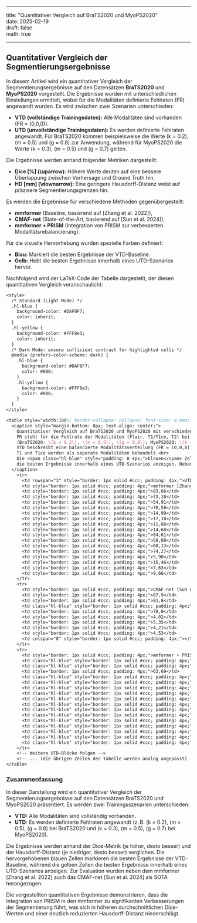 ---

title: "Quantitativer Vergleich auf BraTS2020 und MyoPS2020"  
date: 2025-02-19  
draft: false  
math: true  

-----------------------------  

## Quantitativer Vergleich der Segmentierungsergebnisse

In diesem Artikel wird ein quantitativer Vergleich der Segmentierungsergebnisse auf den Datensätzen **BraTS2020** und **MyoPS2020** vorgestellt. Die Ergebnisse wurden mit unterschiedlichen Einstellungen ermittelt, wobei für die Modalitäten definierte Fehlraten (FR) angewandt wurden. Es wird zwischen zwei Szenarien unterschieden:

- **VTD (vollständige Trainingsdaten):** Alle Modalitäten sind vorhanden (FR = (0,0,0)).
- **UTD (unvollständige Trainingsdaten):** Es werden definierte Fehlraten angewandt. Für BraTS2020 kommen beispielsweise die Werte \(k = 0.2\), \(m = 0.5\) und \(g = 0.8\) zur Anwendung, während für MyoPS2020 die Werte \(k = 0.3\), \(m = 0.5\) und \(g = 0.7\) gelten.

Die Ergebnisse werden anhand folgender Metriken dargestellt:
- **Dice [%] \(\uparrow\):** Höhere Werte deuten auf eine bessere Überlappung zwischen Vorhersage und Ground Truth hin.
- **HD [mm] \(\downarrow\):** Eine geringere Hausdorff-Distanz weist auf präzisere Segmentierungsgrenzen hin.

Es werden die Ergebnisse für verschiedene Methoden gegenübergestellt:
- **mmformer** (Baseline, basierend auf [Zhang et al. 2022]),
- **CMAF-net** (State-of-the-Art, basierend auf [Sun et al. 2024]),
- **mmformer + PRISM** (Integration von PRISM zur verbesserten Modalitätsrebalancierung).

Für die visuelle Hervorhebung wurden spezielle Farben definiert:
- **Blau:** Markiert die besten Ergebnisse der VTD-Baseline.
- **Gelb:** Hebt die besten Ergebnisse innerhalb eines UTD-Szenarios hervor.

Nachfolgend wird der LaTeX-Code der Tabelle dargestellt, der diesen quantitativen Vergleich veranschaulicht:

```latex
<style>
  /* Standard (Light Mode) */
  .hl-blue {
    background-color: #DAF0F7;
    color: inherit;
  }
  .hl-yellow {
    background-color: #FFF8e3;
    color: inherit;
  }
  /* Dark Mode: ensure sufficient contrast for highlighted cells */
  @media (prefers-color-scheme: dark) {
    .hl-blue {
      background-color: #DAF0F7;
      color: #000;
    }
    .hl-yellow {
      background-color: #FFF8e3;
      color: #000;
    }
  }
</style>

<table style="width:100%; border-collapse: collapse; font-size: 0.9em;">
  <caption style="margin-bottom: 8px; text-align: center;">
    Quantitativer Vergleich auf BraTS2020 und MyoPS2020 mit verschiedenen Einstellungen.<br>
    FR steht für die Fehlrate der Modalitäten (Flair, T1/T1ce, T2) bei BraTS2020 und (bSSFP, LGE, T2) bei MyoPS2020. Die Werte k, m und g repräsentieren große, mittlere und kleine Fehlraten 
    (BraTS2020: \(k = 0.2\), \(m = 0.5\), \(g = 0.8\); MyoPS2020: \(k = 0.3\), \(m = 0.5\), \(g = 0.7\)).<br>
    VTD beschreibt eine balancierte Modalitätsverteilung (FR = (0,0,0)).<br>
    T1 und T1ce werden als separate Modalitäten behandelt.<br>
    Die <span class="hl-blue" style="padding: 0 4px;">blauen</span> Zellen markieren die besten Ergebnisse der VTD-Baseline, während die <span class="hl-yellow" style="padding: 0 4px;">gelben</span> Zellen 
    die besten Ergebnisse innerhalb eines UTD-Szenarios anzeigen. Neben dem mmformer [Zhang et al. 2022] wurde auch das CMAF-net [Sun et al. 2024] als SOTA gewählt.
  </caption>
    <tr>
      <td rowspan="3" style="border: 1px solid #ccc; padding: 4px;">VTD</td>
      <td style="border: 1px solid #ccc; padding: 4px;">mmformer [Zhang et al. 2022]</td>
      <td style="border: 1px solid #ccc; padding: 4px;">83,66</td>
      <td style="border: 1px solid #ccc; padding: 4px;">73,18</td>
      <td style="border: 1px solid #ccc; padding: 4px;">54,91</td>
      <td style="border: 1px solid #ccc; padding: 4px;">70,58</td>
      <td style="border: 1px solid #ccc; padding: 4px;">14,99</td>
      <td style="border: 1px solid #ccc; padding: 4px;">17,18</td>
      <td style="border: 1px solid #ccc; padding: 4px;">11,88</td>
      <td style="border: 1px solid #ccc; padding: 4px;">14,68</td>
      <td style="border: 1px solid #ccc; padding: 4px;">84,61</td>
      <td style="border: 1px solid #ccc; padding: 4px;">58,08</td>
      <td style="border: 1px solid #ccc; padding: 4px;">80,13</td>
      <td style="border: 1px solid #ccc; padding: 4px;">74,27</td>
      <td style="border: 1px solid #ccc; padding: 4px;">5,90</td>
      <td style="border: 1px solid #ccc; padding: 4px;">15,46</td>
      <td style="border: 1px solid #ccc; padding: 4px;">7,63</td>
      <td style="border: 1px solid #ccc; padding: 4px;">9,66</td>
    </tr>
    <tr>
      <td style="border: 1px solid #ccc; padding: 4px;">CMAF-net [Sun et al. 2024]</td>
      <td style="border: 1px solid #ccc; padding: 4px;">87,9</td>
      <td style="border: 1px solid #ccc; padding: 4px;">81,8</td>
      <td class="hl-blue" style="border: 1px solid #ccc; padding: 4px;">64,3</td>
      <td style="border: 1px solid #ccc; padding: 4px;">78,0</td>
      <td style="border: 1px solid #ccc; padding: 4px;">4,02</td>
      <td style="border: 1px solid #ccc; padding: 4px;">5,35</td>
      <td style="border: 1px solid #ccc; padding: 4px;">4,21</td>
      <td style="border: 1px solid #ccc; padding: 4px;">4,53</td>
      <td colspan="8" style="border: 1px solid #ccc; padding: 4px;"></td>
    </tr>
    <tr>
      <td style="border: 1px solid #ccc; padding: 4px;">mmformer + PRISM</td>
      <td class="hl-blue" style="border: 1px solid #ccc; padding: 4px;">90,34</td>
      <td class="hl-blue" style="border: 1px solid #ccc; padding: 4px;">82,92</td>
      <td style="border: 1px solid #ccc; padding: 4px;">63,69</td>
      <td class="hl-blue" style="border: 1px solid #ccc; padding: 4px;">78,98</td>
      <td class="hl-blue" style="border: 1px solid #ccc; padding: 4px;">3,87</td>
      <td class="hl-blue" style="border: 1px solid #ccc; padding: 4px;">5,82</td>
      <td class="hl-blue" style="border: 1px solid #ccc; padding: 4px;">3,52</td>
      <td class="hl-blue" style="border: 1px solid #ccc; padding: 4px;">4,40</td>
      <td class="hl-blue" style="border: 1px solid #ccc; padding: 4px;">91,71</td>
      <td class="hl-blue" style="border: 1px solid #ccc; padding: 4px;">64,79</td>
      <td class="hl-blue" style="border: 1px solid #ccc; padding: 4px;">83,95</td>
      <td class="hl-blue" style="border: 1px solid #ccc; padding: 4px;">80,15</td>
      <td class="hl-blue" style="border: 1px solid #ccc; padding: 4px;">3,65</td>
      <td class="hl-blue" style="border: 1px solid #ccc; padding: 4px;">12,26</td>
      <td class="hl-blue" style="border: 1px solid #ccc; padding: 4px;">4,32</td>
      <td class="hl-blue" style="border: 1px solid #ccc; padding: 4px;">6,74</td>
    </tr>
    <!-- Weitere UTD-Blöcke folgen -->
    <!-- ... (die übrigen Zeilen der Tabelle werden analog angepasst) ... -->
</table>
```

### Zusammenfassung

In dieser Darstellung wird ein quantitativer Vergleich der Segmentierungsergebnisse auf den Datensätzen BraTS2020 und MyoPS2020 präsentiert. Es werden zwei Trainingsszenarien unterschieden:  
- **VTD:** Alle Modalitäten sind vollständig vorhanden.  
- **UTD:** Es werden definierte Fehlraten angewandt (z. B. \(k = 0.2\), \(m = 0.5\), \(g = 0.8\) bei BraTS2020 und \(k = 0.3\), \(m = 0.5\), \(g = 0.7\) bei MyoPS2020).

Die Ergebnisse werden anhand der Dice-Metrik (je höher, desto besser) und der Hausdorff-Distanz (je niedriger, desto besser) verglichen. Die hervorgehobenen blauen Zellen markieren die besten Ergebnisse der VTD-Baseline, während die gelben Zellen die besten Ergebnisse innerhalb eines UTD-Szenarios anzeigen. Zur Evaluation wurden neben dem mmformer [Zhang et al. 2022] auch das CMAF-net [Sun et al. 2024] als SOTA herangezogen.

Die vorgestellten quantitativen Ergebnisse demonstrieren, dass die Integration von PRISM in den mmformer zu signifikanten Verbesserungen der Segmentierung führt, was sich in höheren durchschnittlichen Dice-Werten und einer deutlich reduzierten Hausdorff-Distanz niederschlägt.